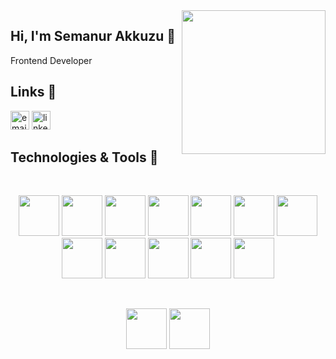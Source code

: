 <img align='right' src="https://media.giphy.com/media/ieyl9zmCjO4b4t6qoY/giphy.gif" width="230">

##  Hi,  I'm Semanur Akkuzu 👋

  Frontend Developer
 
 
 ##  Links 🚀
 
<a href="mailto:semanurakkuzu@gmail.com"><img src="https://img.icons8.com/color/96/000000/gmail.png" alt="email" width="30"/></a>
<a href="https://www.linkedin.com/in/semanurakkuzu"><img src="https://img.icons8.com/color/96/000000/linkedin.png" alt="linkedin" width="30"/></a>

 
## Technologies & Tools 🔧
<br>
<p align="center">
<img src="https://upload.wikimedia.org/wikipedia/commons/thumb/6/61/HTML5_logo_and_wordmark.svg/640px-HTML5_logo_and_wordmark.svg.png" width="65">
<img src="https://cdn-icons-png.flaticon.com/512/5968/5968242.png" width="65">
<img src="https://upload.wikimedia.org/wikipedia/commons/6/6a/JavaScript-logo.png" width="65">
<img src="https://upload.wikimedia.org/wikipedia/commons/4/4c/Typescript_logo_2020.svg" width="65">
<img src="https://upload.wikimedia.org/wikipedia/commons/thumb/a/a7/React-icon.svg/1200px-React-icon.svg.png" width="65">
<img src="https://cdn.worldvectorlogo.com/logos/redux.svg" width="65">
<img src="https://upload.wikimedia.org/wikipedia/commons/thumb/9/95/Vue.js_Logo_2.svg/1200px-Vue.js_Logo_2.svg.png" width="65">
<img src="https://user-images.githubusercontent.com/7110136/29002857-9e802f08-7ab4-11e7-9c31-604b5d0d0c19.png" width="65">
<img src="https://encrypted-tbn0.gstatic.com/images?q=tbn:ANd9GcTMd7eiGMX9FwRLC0uJTDewSjw_7_WvCF4ABLdwztLrCnPEXrqW0gG-pH8eT-fYPLlghjY&usqp=CAU" width="65">
<img src="https://getbootstrap.com/docs/5.3/assets/brand/bootstrap-logo-shadow.png" width="65">
<img src="https://upload.wikimedia.org/wikipedia/commons/thumb/d/d5/Tailwind_CSS_Logo.svg/1024px-Tailwind_CSS_Logo.svg.png" width="65">
<img src="http://derricktel.github.io/image/cover/ANTD.png" width="65">
</p>
<br>
<p align="center">
<img src="[https://upload.wikimedia.org/wikipedia/commons/thumb/6/61/HTML5_logo_and_wordmark.svg/640px-HTML5_logo_and_wordmark.svg.png](https://www.happylifecreators.com/wp/wp-content/uploads/2022/06/chakra-ui_title2-400x400.png)" width="65">
<img src="[https://cdn-icons-png.flaticon.com/512/5968/5968242.png](https://v4.material-ui.com/static/logo.png)" width="65">
</p>



